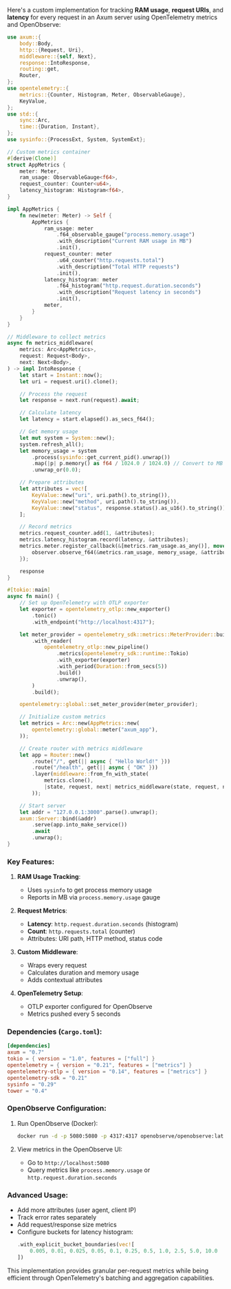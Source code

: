 Here's a custom implementation for tracking **RAM usage**, **request URIs**, and **latency** for every request in an Axum server using OpenTelemetry metrics and OpenObserve:

```rust
use axum::{
    body::Body,
    http::{Request, Uri},
    middleware::{self, Next},
    response::IntoResponse,
    routing::get,
    Router,
};
use opentelemetry::{
    metrics::{Counter, Histogram, Meter, ObservableGauge},
    KeyValue,
};
use std::{
    sync::Arc,
    time::{Duration, Instant},
};
use sysinfo::{ProcessExt, System, SystemExt};

// Custom metrics container
#[derive(Clone)]
struct AppMetrics {
    meter: Meter,
    ram_usage: ObservableGauge<f64>,
    request_counter: Counter<u64>,
    latency_histogram: Histogram<f64>,
}

impl AppMetrics {
    fn new(meter: Meter) -> Self {
        AppMetrics {
            ram_usage: meter
                .f64_observable_gauge("process.memory.usage")
                .with_description("Current RAM usage in MB")
                .init(),
            request_counter: meter
                .u64_counter("http.requests.total")
                .with_description("Total HTTP requests")
                .init(),
            latency_histogram: meter
                .f64_histogram("http.request.duration.seconds")
                .with_description("Request latency in seconds")
                .init(),
            meter,
        }
    }
}

// Middleware to collect metrics
async fn metrics_middleware(
    metrics: Arc<AppMetrics>,
    request: Request<Body>,
    next: Next<Body>,
) -> impl IntoResponse {
    let start = Instant::now();
    let uri = request.uri().clone();

    // Process the request
    let response = next.run(request).await;

    // Calculate latency
    let latency = start.elapsed().as_secs_f64();

    // Get memory usage
    let mut system = System::new();
    system.refresh_all();
    let memory_usage = system
        .process(sysinfo::get_current_pid().unwrap())
        .map(|p| p.memory() as f64 / 1024.0 / 1024.0) // Convert to MB
        .unwrap_or(0.0);

    // Prepare attributes
    let attributes = vec![
        KeyValue::new("uri", uri.path().to_string()),
        KeyValue::new("method", uri.path().to_string()),
        KeyValue::new("status", response.status().as_u16().to_string()),
    ];

    // Record metrics
    metrics.request_counter.add(1, &attributes);
    metrics.latency_histogram.record(latency, &attributes);
    metrics.meter.register_callback(&[metrics.ram_usage.as_any()], move |observer| {
        observer.observe_f64(&metrics.ram_usage, memory_usage, &attributes)
    });

    response
}

#[tokio::main]
async fn main() {
    // Set up OpenTelemetry with OTLP exporter
    let exporter = opentelemetry_otlp::new_exporter()
        .tonic()
        .with_endpoint("http://localhost:4317");

    let meter_provider = opentelemetry_sdk::metrics::MeterProvider::builder()
        .with_reader(
            opentelemetry_otlp::new_pipeline()
                .metrics(opentelemetry_sdk::runtime::Tokio)
                .with_exporter(exporter)
                .with_period(Duration::from_secs(5))
                .build()
                .unwrap(),
        )
        .build();

    opentelemetry::global::set_meter_provider(meter_provider);

    // Initialize custom metrics
    let metrics = Arc::new(AppMetrics::new(
        opentelemetry::global::meter("axum_app"),
    ));

    // Create router with metrics middleware
    let app = Router::new()
        .route("/", get(|| async { "Hello World!" }))
        .route("/health", get(|| async { "OK" }))
        .layer(middleware::from_fn_with_state(
            metrics.clone(),
            |state, request, next| metrics_middleware(state, request, next),
        ));

    // Start server
    let addr = "127.0.0.1:3000".parse().unwrap();
    axum::Server::bind(&addr)
        .serve(app.into_make_service())
        .await
        .unwrap();
}
```

### Key Features:
1. **RAM Usage Tracking**:
   - Uses `sysinfo` to get process memory usage
   - Reports in MB via `process.memory.usage` gauge

2. **Request Metrics**:
   - **Latency**: `http.request.duration.seconds` (histogram)
   - **Count**: `http.requests.total` (counter)
   - Attributes: URI path, HTTP method, status code

3. **Custom Middleware**:
   - Wraps every request
   - Calculates duration and memory usage
   - Adds contextual attributes

4. **OpenTelemetry Setup**:
   - OTLP exporter configured for OpenObserve
   - Metrics pushed every 5 seconds

### Dependencies (`Cargo.toml`):
```toml
[dependencies]
axum = "0.7"
tokio = { version = "1.0", features = ["full"] }
opentelemetry = { version = "0.21", features = ["metrics"] }
opentelemetry-otlp = { version = "0.14", features = ["metrics"] }
opentelemetry-sdk = "0.21"
sysinfo = "0.29"
tower = "0.4"
```

### OpenObserve Configuration:
1. Run OpenObserve (Docker):
   ```bash
   docker run -d -p 5080:5080 -p 4317:4317 openobserve/openobserve:latest
   ```

2. View metrics in the OpenObserve UI:
   - Go to `http://localhost:5080`
   - Query metrics like `process.memory.usage` or `http.request.duration.seconds`

### Advanced Usage:
- Add more attributes (user agent, client IP)
- Track error rates separately
- Add request/response size metrics
- Configure buckets for latency histogram:
  ```rust
  .with_explicit_bucket_boundaries(vec![
      0.005, 0.01, 0.025, 0.05, 0.1, 0.25, 0.5, 1.0, 2.5, 5.0, 10.0
  ])
  ```

This implementation provides granular per-request metrics while being efficient through OpenTelemetry's batching and aggregation capabilities.
